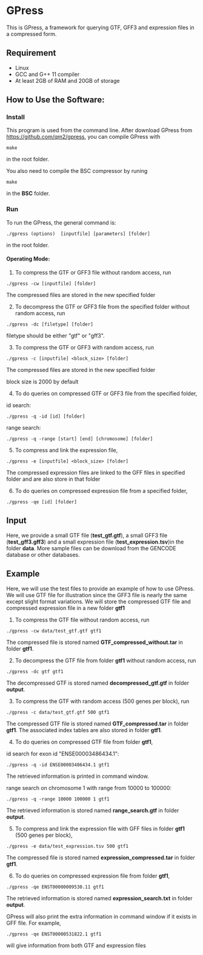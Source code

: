 # GPress
This is GPress, a framework for querying GTF, GFF3 and expression files in a compressed form.

## Requirement
- Linux
- GCC and G++ 11 compiler
- At least 2GB of RAM and 20GB of storage

## How to Use the Software:

### Install
This program is used from the command line. After download GPress from https://github.com/qm2/gpress, you can compile GPress with
```
make
```
in the root folder.

You also need to compile the BSC compressor by runing 
```
make
```
in the **BSC** folder.
### Run
To run the GPress, the general command is:
```
./gpress (options)  [inputfile] [parameters] [folder]
```
in the root folder.

#### Operating Mode:
1. To compress the GTF or GFF3 file without random access, run
```
./gpress -cw [inputfile] [folder]
```
The compressed files are stored in the new specified folder

2. To decompress the GTF or GFF3 file from the specified folder without random access, run 
```
./gpress -dc [filetype] [folder]
```
filetype should be either "gtf" or "gff3".

3. To compress the GTF or GFF3 with random access, run 
```
./gpress -c [inputfile] <block_size> [folder]
```
The compressed files are stored in the new specified folder

block size is 2000 by default

4. To do queries on compressed GTF or GFF3 file from the specified folder, 

id search:
```
./gpress -q -id [id] [folder]
```
range search:
```
./gpress -q -range [start] [end] [chromosome] [folder]
```

5. To compress and link the expression file, 
```
./gpress -e [inputfile] <block_size> [folder]
```
The compressed expression files are linked to the GFF files in specified folder and are also store in that folder

6. To do queries on compressed expression file from a specified folder,
```
./gpress -qe [id] [folder]
```

## Input

Here, we provide a small GTF file (**test_gtf.gtf**), a small GFF3 file (**test_gff3.gff3**) and a small expression file (**test_expression.tsv**)in the folder **data**. More sample files can be download from the GENCODE database or other databases.

## Example
Here, we will use the test files to provide an example of how to use GPress. We will use GTF file for illustration since the GFF3 file is nearly the same except slight format variations. We will store the compressed GTF file and compressed expression file in a new folder **gtf1**
1. To compress the GTF file without random access, run
```
./gpress -cw data/test_gtf.gtf gtf1
```
The compressed file is stored named **GTF_compressed_without.tar** in folder **gtf1**.

2. To decompress the GTF file from folder **gtf1** without random access, run 
```
./gpress -dc gtf gtf1
```
The decompressed GTF is stored named **decompressed_gtf.gtf** in folder **output**.

3. To compress the GTF with random access (500 genes per block), run 
```
./gpress -c data/test_gtf.gtf 500 gtf1
```
The compressed GTF file is stored named **GTF_compressed.tar** in folder **gtf1**.
The associated index tables are also stored in folder **gtf1**.

4. To do queries on compressed GTF file from folder **gtf1**, 

id search for exon id "ENSE00003486434.1":
```
./gpress -q -id ENSE00003486434.1 gtf1
```
The retrieved information is printed in command window.

range search on chromosome 1 with range from 10000 to 100000:
```
./gpress -q -range 10000 100000 1 gtf1
```
The retrieved information is stored named **range_search.gtf** in folder **output**.

5. To compress and link the expression file with GFF files in folder **gtf1** (500 genes per block), 
```
./gpress -e data/test_expression.tsv 500 gtf1
```
The compressed file is stored named **expression_compressed.tar** in folder **gtf1**.

6. To do queries on compressed expression file from folder **gtf1**,
```
./gpress -qe ENST00000009530.11 gtf1
```
The retrieved information is stored named **expression_search.txt** in folder **output**.

GPress will also print the extra information in command window if it exists in GFF file. For example, 
```
./gpress -qe ENST00000531822.1 gtf1
```
will give information from both GTF and expression files




